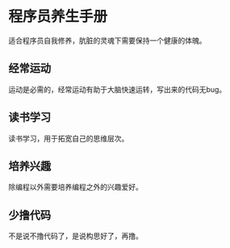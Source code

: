 # 程序员养生手册
适合程序员自我修养，肮脏的灵魂下需要保持一个健康的体魄。

## 经常运动

运动是必需的，经常运动有助于大脑快速运转，写出来的代码无bug。

## 读书学习
读书学习，用于拓宽自己的思维层次。

## 培养兴趣
除编程以外需要培养编程之外的兴趣爱好。

## 少撸代码

不是说不撸代码了，是说构思好了，再撸。
